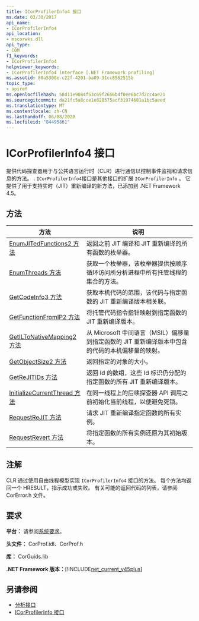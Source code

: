 ```yaml
---
title: ICorProfilerInfo4 接口
ms.date: 03/30/2017
api_name:
- ICorProfilerInfo4
api_location:
- mscorwks.dll
api_type:
- COM
f1_keywords:
- ICorProfilerInfo4
helpviewer_keywords:
- ICorProfilerInfo4 interface [.NET Framework profiling]
ms.assetid: 80a5308e-c22f-4201-ba89-31cc8562515b
topic_type:
- apiref
ms.openlocfilehash: 58d11e9084f53c69f2656b4f0ee6bc7d2cc4ae21
ms.sourcegitcommit: da21fc5a8cce1e028575acf31974681a1bc5aeed
ms.translationtype: MT
ms.contentlocale: zh-CN
ms.lasthandoff: 06/08/2020
ms.locfileid: "84495861"
---
```

# <a name="icorprofilerinfo4-interface"></a>ICorProfilerInfo4 接口
提供代码探查器用于与公共语言运行时（CLR）进行通信以控制事件监视和请求信息的方法。 . `ICorProfilerInfo4`接口是其他接口的扩展 `ICorProfilerInfo` 。 它提供了用于支持实时（JIT）重新编译的新方法，已添加到 .NET Framework 4.5。  
  
## <a name="methods"></a>方法  
  
|方法|说明|  
|------------|-----------------|  
|[EnumJITedFunctions2 方法](icorprofilerinfo4-enumjitedfunctions2-method.md)|返回之前 JIT 编译和 JIT 重新编译的所有函数的枚举器。|  
|[EnumThreads 方法](icorprofilerinfo4-enumthreads-method.md)|获取一个枚举器，该枚举器提供按顺序循环访问所分析进程中所有托管线程的集合的方法。|  
|[GetCodeInfo3 方法](icorprofilerinfo4-getcodeinfo3-method.md)|获取本机代码的范围，该代码与指定函数的 JIT 重新编译版本相关联。|  
|[GetFunctionFromIP2 方法](icorprofilerinfo4-getfunctionfromip2-method.md)|将托管代码指令指针映射到指定函数的 JIT 重新编译版本。|  
|[GetILToNativeMapping2 方法](icorprofilerinfo4-getiltonativemapping2-method.md)|从 Microsoft 中间语言（MSIL）偏移量到指定函数的 JIT 重新编译版本中包含的代码的本机偏移量的映射。|  
|[GetObjectSize2 方法](icorprofilerinfo4-getobjectsize2-method.md)|返回指定的对象的大小。|  
|[GetReJITIDs 方法](icorprofilerinfo4-getrejitids-method.md)|返回 Id 的数组，这些 Id 标识仍分配的指定函数的所有 JIT 重新编译版本。|  
|[InitializeCurrentThread 方法](icorprofilerinfo4-initializecurrentthread-method.md)|在同一线程上的后续探查器 API 调用之前初始化当前线程，以便避免死锁。|  
|[RequestReJIT 方法](icorprofilerinfo4-requestrejit-method.md)|请求 JIT 重新编译指定函数的所有实例。|  
|[RequestRevert 方法](icorprofilerinfo4-requestrevert-method.md)|将指定函数的所有实例还原为其初始版本。|  
  
## <a name="remarks"></a>注解  
 CLR 通过使用自由线程模型实现 `ICorProfilerInfo4` 接口的方法。 每个方法均返回一个 HRESULT，指示成功或失败。 有关可能的返回代码的列表，请参阅 CorError.h 文件。  
  
## <a name="requirements"></a>要求  
 **平台：** 请参阅[系统要求](../../get-started/system-requirements.md)。  
  
 **头文件：** CorProf.idl、CorProf.h  
  
 **库：** CorGuids.lib  
  
 **.NET Framework 版本：**[!INCLUDE[net_current_v45plus](../../../../includes/net-current-v45plus-md.md)]  
  
## <a name="see-also"></a>另请参阅

- [分析接口](profiling-interfaces.md)
- [ICorProfilerInfo 接口](icorprofilerinfo-interface.md)

